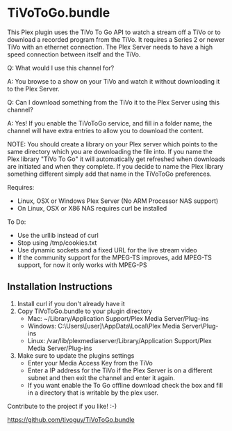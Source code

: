 TiVoToGo.bundle
================

This Plex plugin uses the TiVo To Go API to watch a stream off a TiVo
or to download a recorded program from the TiVo.  It requires a Series
2 or newer TiVo with an ethernet connection.  The Plex Server needs to
have a high speed connection between itself and the TiVo.

Q: What would I use this channel for?

A: You browse to a show on your TiVo and watch it without downloading
   it to the Plex Server.

Q: Can I download something from the TiVo it to the Plex Server using
   this channel?

A: Yes!  If you enable the TiVoToGo service, and fill in a folder
   name, the channel will have extra entries to allow you to download
   the content.

   NOTE: You should create a library on your Plex server which points
   to the same directory which you are downloading the file into.  If
   you name the Plex library "TiVo To Go" it will automatically get
   refreshed when downloads are initiated and when they complete.  If
   you decide to name the Plex library something different simply add
   that name in the TiVoToGo preferences.

Requires:
- Linux, OSX or Windows Plex Server (No ARM Processor NAS support)
- On Linux, OSX or X86 NAS requires curl be installed

To Do:
- Use the urllib instead of curl
- Stop using /tmp/cookies.txt
- Use dynamic sockets and a fixed URL for the live stream video
- If the community support for the MPEG-TS improves, add MPEG-TS
  support, for now it only works with MPEG-PS

Installation Instructions
-------------------------
1.  Install curl if you don't already have it
2.  Copy TiVoToGo.bundle to your plugin directory
    * Mac: ~/Library/Application Support/Plex Media Server/Plug-ins
    * Windows: C:\Users\\[user]\AppData\Local\Plex Media Server\Plug-ins
    * Linux: /var/lib/plexmediaserver/Library/Application Support/Plex Media Server/Plug-ins
3.  Make sure to update the plugins settings
    * Enter your Media Access Key from the TiVo
    * Enter a IP address for the TiVo if the Plex Server is on a
      different subnet and then exit the channel and enter it again.
    * If you want enable the To Go offline download check the box and
      fill in a directory that is writable by the plex user.

Contribute to the project if you like! :-)

https://github.com/tivoguy/TiVoToGo.bundle

